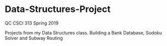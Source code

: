 # Data-Structures-Project
QC CSCI 313 Spring 2019<br/>

Projects from my Data Structures class. Building a Bank Database, Sudoku Solver and Subway Routing
